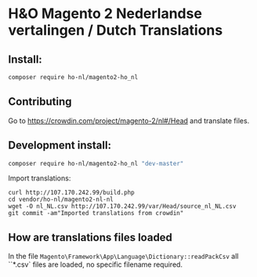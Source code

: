 # H&O Magento 2 Nederlandse vertalingen / Dutch Translations

## Install:
```BASH
composer require ho-nl/magento2-ho_nl
```

## Contributing
Go to https://crowdin.com/project/magento-2/nl#/Head and translate files.

## Development install:
```BASH
composer require ho-nl/magento2-ho_nl "dev-master"
```



Import translations:
```
curl http://107.170.242.99/build.php
cd vendor/ho-nl/magento2-nl-nl
wget -O nl_NL.csv http://107.170.242.99/var/Head/source_nl_NL.csv
git commit -am"Imported translations from crowdin"

```

## How are translations files loaded

In the file `Magento\Framework\App\Language\Dictionary::readPackCsv` all ``*.csv` files are loaded, no specific filename
required.
